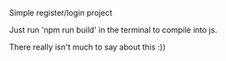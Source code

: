 Simple register/login project

Just run 'npm run build' in the terminal to compile into js.

There really isn't much to say about this :))